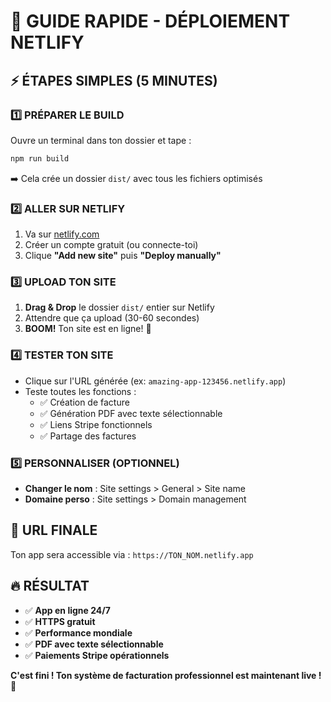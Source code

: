 # 🚀 GUIDE RAPIDE - DÉPLOIEMENT NETLIFY

## ⚡ ÉTAPES SIMPLES (5 MINUTES)

### 1️⃣ **PRÉPARER LE BUILD**
Ouvre un terminal dans ton dossier et tape :
```bash
npm run build
```
➡️ Cela crée un dossier `dist/` avec tous les fichiers optimisés

### 2️⃣ **ALLER SUR NETLIFY**
1. Va sur [netlify.com](https://netlify.com)
2. Créer un compte gratuit (ou connecte-toi)
3. Clique **"Add new site"** puis **"Deploy manually"**

### 3️⃣ **UPLOAD TON SITE**
1. **Drag & Drop** le dossier `dist/` entier sur Netlify
2. Attendre que ça upload (30-60 secondes)
3. **BOOM!** Ton site est en ligne! 🎉

### 4️⃣ **TESTER TON SITE**
- Clique sur l'URL générée (ex: `amazing-app-123456.netlify.app`)
- Teste toutes les fonctions :
  - ✅ Création de facture
  - ✅ Génération PDF avec texte sélectionnable
  - ✅ Liens Stripe fonctionnels
  - ✅ Partage des factures

### 5️⃣ **PERSONNALISER (OPTIONNEL)**
- **Changer le nom** : Site settings > General > Site name
- **Domaine perso** : Site settings > Domain management

## 🎯 URL FINALE
Ton app sera accessible via : `https://TON_NOM.netlify.app`

## 🔥 RÉSULTAT
- ✅ **App en ligne 24/7**
- ✅ **HTTPS gratuit** 
- ✅ **Performance mondiale**
- ✅ **PDF avec texte sélectionnable**
- ✅ **Paiements Stripe opérationnels**

**C'est fini ! Ton système de facturation professionnel est maintenant live ! 🚀** 